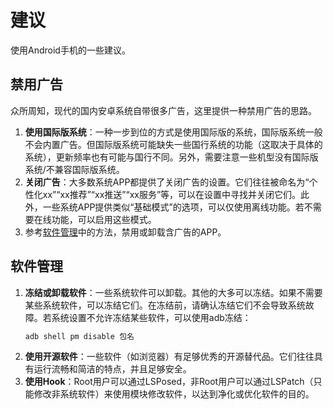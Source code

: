 # 建议
使用Android手机的一些建议。

## 禁用广告
众所周知，现代的国内安卓系统自带很多广告，这里提供一种禁用广告的思路。

1. **使用国际版系统**：一种一步到位的方式是使用国际版的系统，国际版系统一般不会内置广告。但国际版系统可能缺失一些国行系统的功能（这取决于具体的系统），更新频率也有可能与国行不同。另外，需要注意一些机型没有国际版系统/不兼容国际版系统。
2. **关闭广告**：大多数系统APP都提供了关闭广告的设置。它们往往被命名为“个性化xx”“xx推荐”“xx推送”“xx服务”等，可以在设置中寻找并关闭它们。此外，一些系统APP提供类似“基础模式”的选项，可以仅使用离线功能。若不需要在线功能，可以启用这些模式。
3. 参考[软件管理](#软件管理)中的方法，禁用或卸载含广告的APP。

## 软件管理
1. **冻结或卸载软件**：一些系统软件可以卸载。其他的大多可以冻结。如果不需要某些系统软件，可以冻结它们。在冻结前，请确认冻结它们不会导致系统故障。若系统设置不允许冻结某些软件，可以使用adb冻结：
    ```sh
    adb shell pm disable 包名
    ```
2. **使用开源软件**：一些软件（如浏览器）有足够优秀的开源替代品。它们往往具有运行流畅和简洁的特点，并且足够安全。
3. **使用Hook**：Root用户可以通过LSPosed，非Root用户可以通过LSPatch（只能修改非系统软件）来使用模块修改软件，以达到净化或优化软件的目的。
